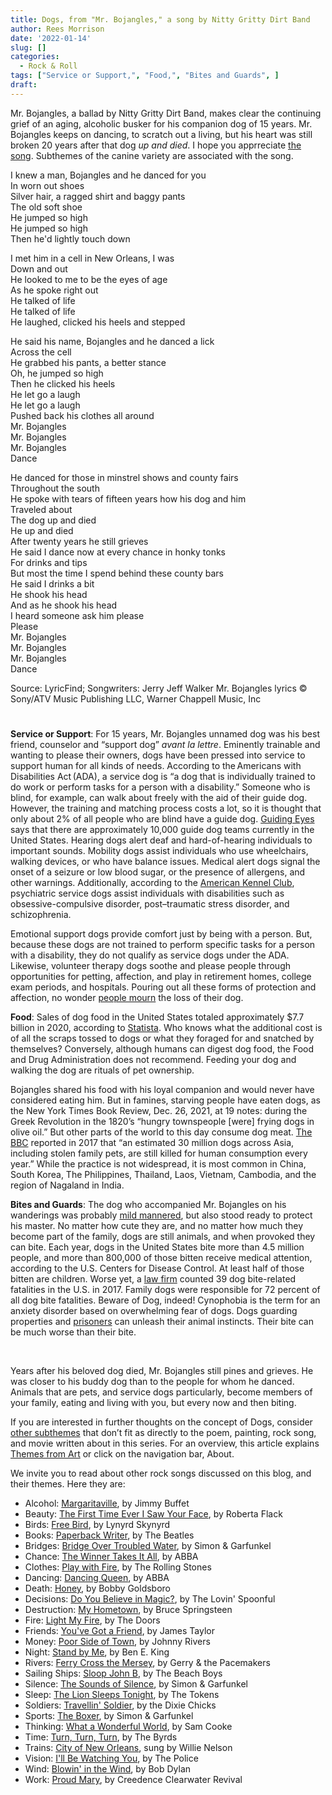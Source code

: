 ```yaml
---
title: Dogs, from "Mr. Bojangles," a song by Nitty Gritty Dirt Band
author: Rees Morrison
date: '2022-01-14'
slug: []
categories:
  - Rock & Roll
tags: ["Service or Support,", "Food,", "Bites and Guards", ]
draft: 
---
```


Mr. Bojangles, a ballad by Nitty Gritty Dirt Band, makes clear the continuing grief of an aging, alcoholic busker for his companion dog of 15 years.   Mr. Bojangles keeps on dancing, to scratch out a living, but his heart was still broken 20 years after that dog *up and died*.  I hope you apprreciate [the song](https://www.youtube.com/watch?v=GyS4V1QMKJM).  Subthemes of the canine variety are associated with the song.

<!--more-->

I knew a man, Bojangles and he danced for you  
In worn out shoes  
Silver hair, a ragged shirt and baggy pants  
The old soft shoe  
He jumped so high  
He jumped so high  
Then he'd lightly touch down

I met him in a cell in New Orleans, I was  
Down and out  
He looked to me to be the eyes of age  
As he spoke right out  
He talked of life  
He talked of life  
He laughed, clicked his heels and stepped

He said his name, Bojangles and he danced a lick  
Across the cell  
He grabbed his pants, a better stance  
Oh, he jumped so high  
Then he clicked his heels  
He let go a laugh  
He let go a laugh  
Pushed back his clothes all around  
Mr. Bojangles  
Mr. Bojangles  
Mr. Bojangles  
Dance

He danced for those in minstrel shows and county fairs  
Throughout the south  
He spoke with tears of fifteen years how his dog and him  
Traveled about  
The dog up and died  
He up and died  
After twenty years he still grieves  
He said I dance now at every chance in honky tonks  
For drinks and tips  
But most the time I spend behind these county bars  
He said I drinks a bit  
He shook his head  
And as he shook his head  
I heard someone ask him please  
Please  
Mr. Bojangles  
Mr. Bojangles  
Mr. Bojangles  
Dance

Source: LyricFind; Songwriters: Jerry Jeff Walker
Mr. Bojangles lyrics © Sony/ATV Music Publishing LLC, Warner Chappell Music, Inc

# <poem lyric end>

**Service or Support**:  For 15 years, Mr. Bojangles unnamed dog was his best friend, counselor and “support dog” *avant la lettre*.  Eminently trainable and wanting to please their owners, dogs have been pressed into service to support human for all kinds of needs.  According to the Americans with Disabilities Act (ADA), a service dog is “a dog that is individually trained to do work or perform tasks for a person with a disability.”  Someone who is blind, for example, can walk about freely with the aid of their guide dog.  However, the training and matching process costs a lot, so it is thought that only about 2% of all people who are blind have a guide dog. [Guiding Eyes](https://www.guidingeyes.org/about/faqs/) says that there are approximately 10,000 guide dog teams currently in the United States.  Hearing dogs alert deaf and hard-of-hearing individuals to important sounds.  Mobility dogs assist individuals who use wheelchairs, walking devices, or who have balance issues.  Medical alert dogs signal the onset of a seizure or low blood sugar, or the presence of allergens, and other warnings. Additionally, according to the [American Kennel Club](https://www.akc.org/expert-advice/training/service-dog-training-101/), psychiatric service dogs assist individuals with disabilities such as obsessive-compulsive disorder, post–traumatic stress disorder, and schizophrenia.  

Emotional support dogs provide comfort just by being with a person. But, because these dogs are not trained to perform specific tasks for a person with a disability, they do not qualify as service dogs under the ADA.   Likewise, volunteer therapy dogs soothe and please people through opportunities for petting, affection, and play in retirement homes, college exam periods, and hospitals.  Pouring out all these forms of protection and affection, no wonder [people mourn](https://themesfromart.com/post/2022-01-14-dogs-from-epitaph-to-a-dog-a-poem-by-george-gordon-lord-byron/dogsbyron/) the loss of their dog.

**Food**:  Sales of dog food in the United States totaled approximately \$7.7 billion in 2020, according to [Statista](https://www.statista.com/statistics/684855/value-pet-food-sales-value-us-by-category/).  Who knows what the additional cost is of all the scraps tossed to dogs or what they foraged for and snatched by themselves?  Conversely, although humans can digest dog food, the Food and Drug Administration does not recommend.  Feeding your dog and walking the dog are rituals of pet ownership.

Bojangles shared his food with his loyal companion and would never have considered eating him.  But in famines, starving people have eaten dogs, as the New York Times Book Review, Dec. 26, 2021, at 19 notes: during the Greek Revolution in the 1820’s “hungry townspeople [were] frying dogs in olive oil.”  But other parts of the world to this day consume dog meat.  [The BBC](https://www.bbc.com/news/newsbeat-39577557) reported in 2017 that “an estimated 30 million dogs across Asia, including stolen family pets, are still killed for human consumption every year.”  While the practice is not widespread, it is most common in China, South Korea, The Philippines, Thailand, Laos, Vietnam, Cambodia, and the region of Nagaland in India.

**Bites and Guards**:  The dog who accompanied Mr. Bojangles on his wanderings was probably [mild mannered](https://themesfromart.com/post/2022-01-14-dogs-from-la-pont-de-l-europe-by-gustave-caillebotte/dogsbridge/), but also stood ready to protect his master.  No matter how cute they are, and no matter how much they become part of the family, dogs are still animals, and when provoked they can bite.  Each year, dogs in the United States bite more than 4.5 million people, and more than 800,000 of those bitten receive medical attention, according to the U.S. Centers for Disease Control.  At least half of those bitten are children.  Worse yet, a [law firm](https://www.edgarsnyder.com/statistics/dog-bite-statistics.html) counted 39 dog bite-related fatalities in the U.S. in 2017.  Family dogs were responsible for 72 percent of all dog bite fatalities.  Beware of Dog, indeed!   Cynophobia is the term for an anxiety disorder based on overwhelming fear of dogs.  Dogs guarding properties and [prisoners](https://themesfromart.com/post/2022-01-14-dogs-from-cool-hand-luke-a-movie-with-paul-newman/dogscool/) can unleash their animal instincts.  Their bite can be much worse than their bite.

&nbsp;

Years after his beloved dog died, Mr. Bojangles still pines and grieves.  He was closer to his buddy dog than to the people for whom he danced.  Animals that are pets, and service dogs particularly, become members of your family, eating and living with you, but every now and then biting.

If you are interested in further thoughts on the concept of Dogs, consider [other subthemes](https://themesfromart.com/post/2022-01-14-dogs-additional-subthemes/dogsaddl/) that don’t fit as directly to the poem, painting, rock song, and movie written about in this series.  For an overview, this article explains [Themes from Art](http://bit.ly/3sRXopI) or click on the navigation bar, About.

We invite you to read about other rock songs discussed on this blog, and their themes.  Here they are: 


* Alcohol: [Margaritaville](https://themesfromart.com/post/2021-02-01-alcohol-margaritaville-buffet/alcoholmargarita/), by Jimmy Buffet
* Beauty: [The First Time Ever I Saw Your Face](https://themesfromart.com/post/2021-04-21-beautyflack/beautyflack/), by Roberta Flack
* Birds: [Free Bird]( https://themesfromart.com/post/2021-06-07-birds-free-bird-a-song-by-lynyrd-skynyrd/birdsfreebird/), by Lynyrd Skynyrd
* Books: [Paperback Writer](https://themesfromart.com/post/2022-01-02-books-from-paperback-rider-by-the-beatles/bookspaperback/), by The Beatles
* Bridges: [Bridge Over Troubled Water](https://themesfromart.com/post/2021-07-26-bridges-from-bridge-over-troubled-waters-a-song-by-simon-garfunkel/bridgestroubled/), by Simon & Garfunkel
* Chance: [The Winner Takes It All](https://themesfromart.com/post/2021-03-14-chancechurch/chancechurch/), by ABBA
* Clothes: [Play with Fire](https://themesfromart.com/post/2021-08-30-clothes-from-play-with-fire-a-song-by-the-rolling-stones/clothesfire/), by The Rolling Stones
* Dancing: [Dancing Queen](https://themesfromart.com/post/2021-09-10-dancing-from-dancing-queen-a-song-by-abba/dancingabba/), by ABBA
* Death: [Honey](https://themesfromart.com/post/2021-05-03-death-from-honey-sung-by-bobby-goldsboro/deathhoney/), by Bobby Goldsboro
* Decisions: [Do You Believe in Magic?](https://themesfromart.com/post/2021-02-08-decisions-from-do-you-believe-in-magic-a-song-by-the-lovin-spoonful/decisionsmagicspoonful/), by The Lovin' Spoonful
* Destruction:	[My Hometown](https://themesfromart.com/post/2021-02-18-destruction-from-my-hometown-a-rock-ballad-by-bruce-springsteen/destructhometown/), by Bruce Springsteen
* Fire: [Light My Fire](https://themesfromart.com/post/2021-12-17-fire-from-light-my-fire-a-song-by-the-doors/firedoors/), by The Doors
* Friends: [You've Got a Friend](https://themesfromart.com/post/2021-06-20-friends-you-ve-got-a-friend-a-song-by-carol-king-sung-by-james-taylor/friendstaylor/), by James Taylor
* Money: [Poor Side of Town](https://themesfromart.com/post/2021-10-15-money-from-poor-side-of-town-a-song-by-johnny-rivers/moneypoor/), by Johnny Rivers
* Night: [Stand by Me](https://themesfromart.com/post/2021-11-05-night-from-stand-by-me-a-song-sung-by-ben-e-king/nightstand/), by Ben E. King
* Rivers: [Ferry Cross the Mersey](https://themesfromart.com/post/2021-10-02-rivers-from-ferry-cross-the-mersey-a-song-by-gerry-the-pacemakers/riversferry/), by Gerry & the Pacemakers
* Sailing Ships: [Sloop John B](https://themesfromart.com/post/2021-06-27-sailingships-from-sloop-john-b-a-rock-song-by-the-beach-boys/sailingshipsjohnb/), by The Beach Boys
* Silence: [The Sounds of Silence](https://themesfromart.com/post/2021-04-08-silencesounds/silencesounds/), by Simon & Garfunkel
* Sleep: [The Lion Sleeps Tonight](https://themesfromart.com/post/2021-09-22-sleep-from-the-lion-sleeps-tonight-a-song-by-the-tokens/sleeplion/), by The Tokens
* Soldiers: [Travellin' Soldier](https://themesfromart.com/post/2021-08-02-soldiers-from-travellin-soldier-a-song-by-the-chicks/soldierschicks/), by the Dixie Chicks
* Sports: [The Boxer](https://themesfromart.com/post/2021-07-12-sports-from-the-boxer-a-song-by-simon-garfunkel/sportsboxer/), by Simon & Garfunkel
* Thinking: [What a Wonderful World](https://themesfromart.com/post/2021-11-22-thinking-what-a-wonderful-world-a-song-sung-by-sam-cooke/thinkingwonderful/), by Sam Cooke
* Time:	[Turn, Turn, Turn](https://themesfromart.com/post/2021-03-08-time-from-turn-turn-turn-by-the-byrds/timeturnturn/), by The Byrds
* Trains: [City of New Orleans](https://themesfromart.com/post/2021-05-10-trainsorleans/trainsorleans/), sung by Willie Nelson
* Vision: [I'll Be Watching You](https://themesfromart.com/post/2021-12-03-vision-from-i-ll-be-watching-you-a-song-by-the-police/visionwatching/), by The Police
* Wind: [Blowin' in the Wind](https://themesfromart.com/post/2021-08-12-wind-from-blowin-in-the-wind-a-song-by-bob-dylan/windblowin/), by Bob Dylan
* Work:	 [Proud Mary](https://themesfromart.com/post/2021-02-26-workproud/workproud/), by Creedence Clearwater Revival